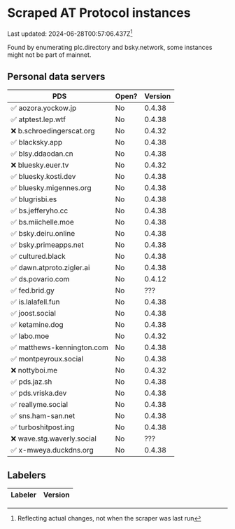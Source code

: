 # Scraped AT Protocol instances

Last updated: 2024-06-28T00:57:06.437Z[^1]

Found by enumerating plc.directory and bsky.network, some instances might not be
part of mainnet.

## Personal data servers

<!-- pds-start -->
| PDS | Open? | Version |
| --- | --- | --- |
| ✅ aozora.yockow.jp | No | 0.4.38 |
| ✅ atptest.lep.wtf | No | 0.4.38 |
| ❌ b.schroedingerscat.org | No | 0.4.32 |
| ✅ blacksky.app | No | 0.4.38 |
| ✅ blsy.ddaodan.cn | No | 0.4.38 |
| ❌ bluesky.euer.tv | No | 0.4.32 |
| ✅ bluesky.kosti.dev | No | 0.4.38 |
| ✅ bluesky.migennes.org | No | 0.4.38 |
| ✅ blugrisbi.es | No | 0.4.38 |
| ✅ bs.jefferyho.cc | No | 0.4.38 |
| ✅ bs.miichelle.moe | No | 0.4.38 |
| ✅ bsky.deiru.online | No | 0.4.38 |
| ✅ bsky.primeapps.net | No | 0.4.38 |
| ✅ cultured.black | No | 0.4.38 |
| ✅ dawn.atproto.zigler.ai | No | 0.4.38 |
| ✅ ds.povario.com | No | 0.4.12 |
| ✅ fed.brid.gy | No | ??? |
| ✅ is.lalafell.fun | No | 0.4.38 |
| ✅ joost.social | No | 0.4.38 |
| ✅ ketamine.dog | No | 0.4.38 |
| ✅ labo.moe | No | 0.4.32 |
| ✅ matthews-kennington.com | No | 0.4.38 |
| ✅ montpeyroux.social | No | 0.4.38 |
| ❌ nottyboi.me | No | 0.4.32 |
| ✅ pds.jaz.sh | No | 0.4.38 |
| ✅ pds.vriska.dev | No | 0.4.38 |
| ✅ reallyme.social | No | 0.4.38 |
| ✅ sns.ham-san.net | No | 0.4.38 |
| ✅ turboshitpost.ing | No | 0.4.38 |
| ❌ wave.stg.waverly.social | No | ??? |
| ✅ x-mweya.duckdns.org | No | 0.4.38 |
<!-- pds-end -->

## Labelers

<!-- labeler-start -->
| Labeler | Version |
| --- | --- |
<!-- labeler-end -->

[^1]: Reflecting actual changes, not when the scraper was last run
